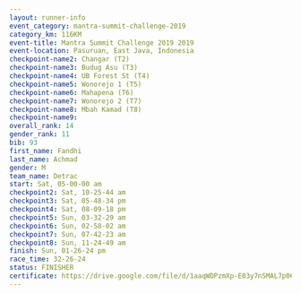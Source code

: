 ```yaml
---
layout: runner-info 
event_category: mantra-summit-challenge-2019 
category_km: 116KM 
event-title: Mantra Summit Challenge 2019 2019 
event-location: Pasuruan, East Java, Indonesia 
checkpoint-name2: Changar (T2) 
checkpoint-name3: Budug Asu (T3) 
checkpoint-name4: UB Forest St (T4) 
checkpoint-name5: Wonorejo 1 (T5) 
checkpoint-name6: Mahapena (T6) 
checkpoint-name7: Wonorejo 2 (T7) 
checkpoint-name8: Mbah Kamad (T8) 
checkpoint-name9: 
overall_rank: 14
gender_rank: 11
bib: 93
first_name: Fandhi
last_name: Achmad
gender: M
team_name: Detrac
start: Sat, 05-00-00 am
checkpoint2: Sat, 10-25-44 am
checkpoint3: Sat, 05-48-34 pm
checkpoint4: Sat, 08-09-18 pm
checkpoint5: Sun, 03-32-29 am
checkpoint6: Sun, 02-58-02 am
checkpoint7: Sun, 07-42-23 am
checkpoint8: Sun, 11-24-49 am
finish: Sun, 01-26-24 pm
race_time: 32-26-24
status: FINISHER
certificate: https://drive.google.com/file/d/1aaqWDPzmXp-E03y7nSMAL7p06FI79Smg/view?usp=sharing
---
```

